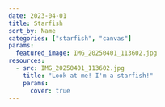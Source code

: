 ```yaml
---
date: 2023-04-01
title: Starfish
sort_by: Name
categories: ["starfish", "canvas"]
params:
  featured_image: IMG_20250401_113602.jpg
resources:
  - src: IMG_20250401_113602.jpg
    title: "Look at me! I'm a starfish!"
    params:
      cover: true
---
```

